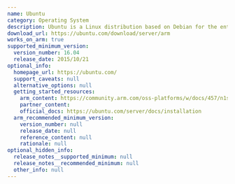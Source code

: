 ```yaml
---
name: Ubuntu
category: Operating System
description: Ubuntu is a Linux distribution based on Debian for the enterprise server, desktop, cloud, and IoT.
download_url: https://ubuntu.com/download/server/arm
works_on_arm: true
supported_minimum_version:
  version_number: 16.04
  release_date: 2015/10/21
optional_info:
  homepage_url: https://ubuntu.com/
  support_caveats: null
  alternative_options: null
  getting_started_resources:
    arm_content: https://community.arm.com/oss-platforms/w/docs/457/n1sdp-getting-started-guide
    partner_content:
    official_docs: https://ubuntu.com/server/docs/installation
  arm_recommended_minimum_version:
    version_number: null
    release_date: null
    reference_content: null
    rationale: null
optional_hidden_info:
  release_notes__supported_minimum: null
  release_notes__recommended_minimum: null
  other_info: null
---
```

